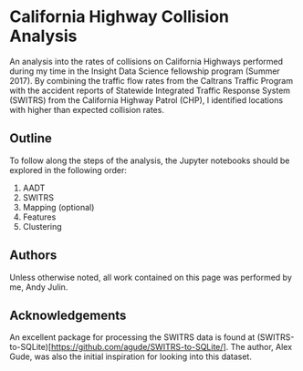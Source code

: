# California Highway Collision Analysis

An analysis into the rates of collisions on California Highways performed during my time in the Insight Data Science fellowship program (Summer 2017).
By combining the traffic flow rates from the Caltrans Traffic Program with the accident reports of Statewide Integrated Traffic Response System (SWITRS) from the California Highway Patrol (CHP), I identified locations with higher than expected collision rates.


## Outline

To follow along the steps of the analysis, the Jupyter notebooks should be explored in the following order:
1. AADT
2. SWITRS
3. Mapping (optional)
4. Features
5. Clustering


## Authors

Unless otherwise noted, all work contained on this page was performed by me, Andy Julin.


## Acknowledgements

An excellent package for processing the SWITRS data is found at (SWITRS-to-SQLite)[https://github.com/agude/SWITRS-to-SQLite/].  The author, Alex Gude, was also the initial inspiration for looking into this dataset.

